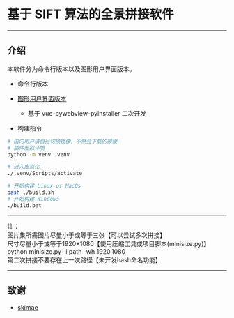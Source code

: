 # 基于 SIFT 算法的全景拼接软件

---

## 介绍

本软件分为命令行版本以及图形用户界面版本。

- 命令行版本

- [图形用户界面版本](https://github.com/AnNingUI/GetPanorama)

  - 基于 vue-pywebview-pyinstaller 二次开发

- 构建指令

```bash
# 国内用户请自行切换镜像，不然会下载的很慢
# 插件虚拟环境
python -m venv .venv

# 进入虚拟化
./.venv/Scripts/activate

# 开始构建 Linux or MacOs
bash ./build.sh
# 开始构建 Windows
./build.bat
```

---

<div class="annotation-container">
  <span class="text">注：</span>
  <div class="box">图片集所需图片尽量小于或等于三张【<span class="text-important">可以尝试多次拼接</span>】</div>
  <div class="box">尺寸尽量小于或等于1920*1080【<span class="text-important">使用压缩工具或项目脚本(minisize.py)</span>】</div>
  <div class="box code">python minisize.py -i path -wh 1920,1080</div>
  <div class="box">第二次拼接不要存在上一次路径【<span class="text-important">未开发hash命名功能</span>】</div>
</div>

---

## 致谢

- [skimae](https://github.com/scikit-image/scikit-image)
